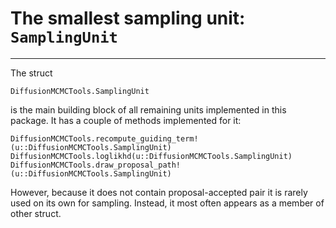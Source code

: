 # The smallest sampling unit: `SamplingUnit`
****
The struct
```@docs
DiffusionMCMCTools.SamplingUnit
```
is the main building block of all remaining units implemented in this package. It has a couple of methods implemented for it:
```@docs
DiffusionMCMCTools.recompute_guiding_term!(u::DiffusionMCMCTools.SamplingUnit)
DiffusionMCMCTools.loglikhd(u::DiffusionMCMCTools.SamplingUnit)
DiffusionMCMCTools.draw_proposal_path!(u::DiffusionMCMCTools.SamplingUnit)
```
However, because it does not contain proposal-accepted pair it is rarely used on its own for sampling. Instead, it most often appears as a member of other struct.

